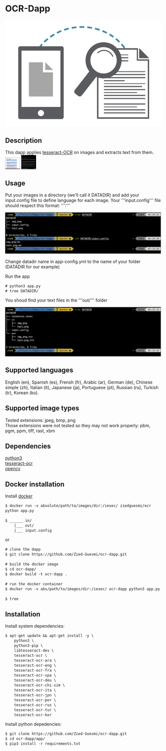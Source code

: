 # OCR-Dapp

![dapp logo](./images/logo.png)


## Description
This dapp applies [tesseract-OCR](https://github.com/tesseract-ocr/tesseract) on images and extracts text from them.
<img src="./images/img.png" width="48"> <img src="./images/text.png" width="48">

## Usage
Put your images in a directory (we'll call it DATADIR) and add your input.config file to define language for each image. Your '''input.config'''
file should respect this format: '''<imagename>:<lang>'''

![screenshot](./images/screenshot-1.png)

Change datadir name in app-config.yml to the name of your folder (DATADIR for our example)  

Run the app

    # python3 app.py
    # tree DATADIR/

You shoud find your text files in the '''out/''' folder

![screenshot](./images/screenshot-2.png)

## Supported languages
English (en), Spanish (es), Frensh (fr), Arabic (ar), German (de), Chinese simple (zh), Italian (it), Japanese (ja), Portuguese (pt), Russian (ru), Turkish (tr), Korean (ko).

## Supported image types
Tested extensions: jpeg, bmp, png  
Those extensions were not tested so they may not work properly: pbm, pgm, ppm, tiff, rast, xbm  

## Dependencies
[python3](https://www.python.org/)  
[tesseract-ocr](https://github.com/tesseract-ocr/tesseract)  
[opencv](https://opencv.org/)

## Docker installation

Install [docker](https://docs.docker.com/install/)

    $ docker run -v absolute/path/to/images/dir:/iexec/ ziedguesmi/ocr python app.py

    $ ______ in/
        |___ out/
        |___ input.config

or

    # clone the dapp
    $ git clone https://github.com/Zied-Guesmi/ocr-dapp.git

    # build the docker image
    $ cd ocr-dapp/
    $ docker build -t ocr-dapp .

    # run the docker container
    $ docker run -v abs/path/to/images/dir:/iexec/ ocr-dapp python3 app.py

    $ tree

## Installation
Install system dependencies:

    $ apt-get update && apt-get install -y \
        python3 \
        python3-pip \
        libtesseract-dev \
        tesseract-ocr \
        tesseract-ocr-ara \
        tesseract-ocr-eng \
        tesseract-ocr-fra \
        tesseract-ocr-spa \
        tesseract-ocr-deu \
        tesseract-ocr-chi-sim \
        tesseract-ocr-ita \
        tesseract-ocr-jpn \
        tesseract-ocr-por \
        tesseract-ocr-rus \
        tesseract-ocr-tur \
        tesseract-ocr-kor
        
Install python depedencies:

    $ git clone https://github.com/Zied-Guesmi/ocr-dapp.git
    $ cd ocr-dapp/app/
    $ pip3 install -r requirements.txt